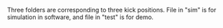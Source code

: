 Three folders are corresponding to three kick positions. File in "sim" is for simulation in software, and file in "test" is for demo. 
